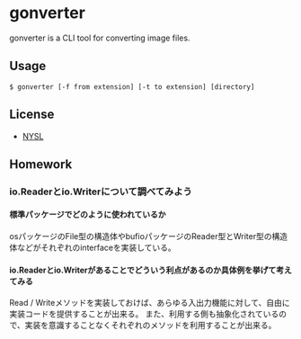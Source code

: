 # gonverter
gonverter is a CLI tool for converting image files.

## Usage
```
$ gonverter [-f from extension] [-t to extension] [directory]
```

## License
- [NYSL](http://www.kmonos.net/nysl/)

## Homework

### io.Readerとio.Writerについて調べてみよう

#### 標準パッケージでどのように使われているか
osパッケージのFile型の構造体やbufioパッケージのReader型とWriter型の構造体などがそれぞれのinterfaceを実装している。

#### io.Readerとio.Writerがあることでどういう利点があるのか具体例を挙げて考えてみる
Read / Writeメソッドを実装しておけば、あらゆる入出力機能に対して、自由に実装コードを提供することが出来る。
また、利用する側も抽象化されているので、実装を意識することなくそれぞれのメソッドを利用することが出来る。
